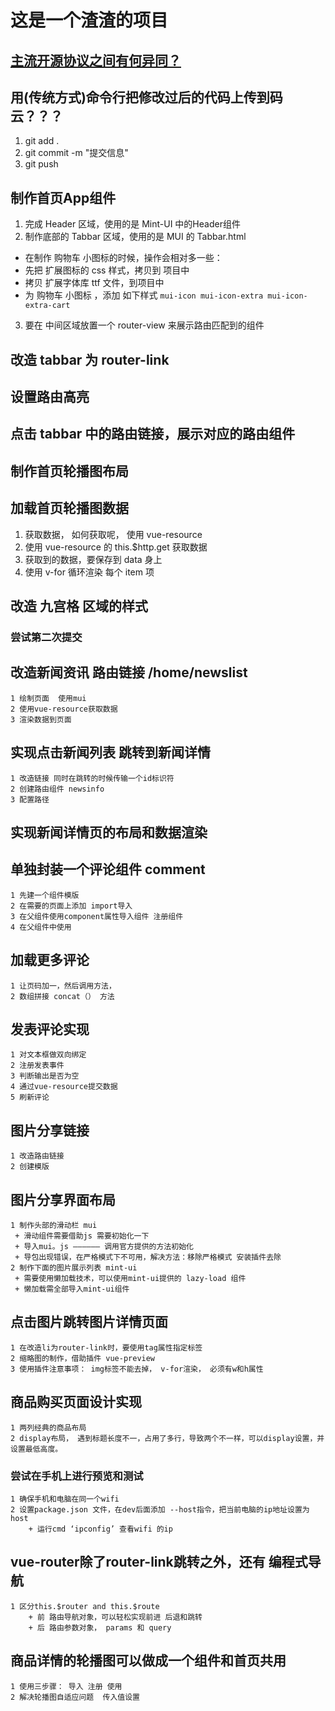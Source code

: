 # 这是一个渣渣的项目

## [主流开源协议之间有何异同？](https://www.zhihu.com/question/19568896)

## 用(传统方式)命令行把修改过后的代码上传到码云？？？
1. git add .
2. git commit -m "提交信息"
3. git push

## 制作首页App组件
1. 完成 Header 区域，使用的是 Mint-UI 中的Header组件
2. 制作底部的 Tabbar 区域，使用的是 MUI 的 Tabbar.html
 + 在制作 购物车 小图标的时候，操作会相对多一些：
 + 先把 扩展图标的 css 样式，拷贝到 项目中
 + 拷贝 扩展字体库 ttf 文件，到项目中
 + 为 购物车 小图标 ，添加 如下样式 `mui-icon mui-icon-extra mui-icon-extra-cart`
3. 要在 中间区域放置一个 router-view 来展示路由匹配到的组件

## 改造 tabbar 为 router-link

## 设置路由高亮

## 点击 tabbar 中的路由链接，展示对应的路由组件

## 制作首页轮播图布局

## 加载首页轮播图数据
1. 获取数据， 如何获取呢， 使用 vue-resource
2. 使用 vue-resource 的 this.$http.get 获取数据
3. 获取到的数据，要保存到 data 身上
4. 使用 v-for 循环渲染 每个 item 项

## 改造 九宫格 区域的样式

### 尝试第二次提交

## 改造新闻资讯 路由链接 /home/newslist
    1 绘制页面  使用mui
    2 使用vue-resource获取数据
    3 渲染数据到页面

## 实现点击新闻列表 跳转到新闻详情
    1 改造链接 同时在跳转的时候传输一个id标识符
    2 创建路由组件 newsinfo
    3 配置路径
## 实现新闻详情页的布局和数据渲染

## 单独封装一个评论组件 comment
    1 先建一个组件模版
    2 在需要的页面上添加 import导入
    3 在父组件使用component属性导入组件 注册组件
    4 在父组件中使用

## 加载更多评论
    1 让页码加一，然后调用方法，
    2 数组拼接 concat（） 方法

## 发表评论实现
    1 对文本框做双向绑定
    2 注册发表事件
    3 判断输出是否为空
    4 通过vue-resource提交数据
    5 刷新评论

## 图片分享链接
    1 改造路由链接
    2 创建模版
## 图片分享界面布局
    1 制作头部的滑动栏 mui
     + 滑动组件需要借助js 需要初始化一下
     + 导入mui。js —————— 调用官方提供的方法初始化
     + 导包出现错误，在严格模式下不可用，解决方法：移除严格模式 安装插件去除
    2 制作下面的图片展示列表 mint-ui
     + 需要使用懒加载技术，可以使用mint-ui提供的 lazy-load 组件
     + 懒加载需全部导入mint-ui组件
## 点击图片跳转图片详情页面
    1 在改造li为router-link时，要使用tag属性指定标签
    2 缩略图的制作，借助插件 vue-preview 
    3 使用插件注意事项： img标签不能去掉， v-for渲染， 必须有w和h属性

## 商品购买页面设计实现
    1 两列经典的商品布局
    2 display布局， 遇到标题长度不一，占用了多行，导致两个不一样，可以display设置，并设置最低高度。
### 尝试在手机上进行预览和测试
    1 确保手机和电脑在同一个wifi
    2 设置package.json 文件，在dev后面添加 --host指令，把当前电脑的ip地址设置为 host
        + 运行cmd ‘ipconfig’ 查看wifi 的ip

## vue-router除了router-link跳转之外，还有 编程式导航
    1 区分this.$router and this.$route
        + 前 路由导航对象，可以轻松实现前进 后退和跳转
        + 后 路由参数对象， params 和 query

## 商品详情的轮播图可以做成一个组件和首页共用
    1 使用三步骤： 导入 注册 使用
    2 解决轮播图自适应问题  传入值设置
    
